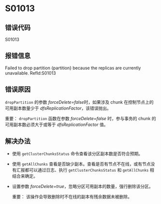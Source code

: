 # S01013

## 错误代码

S01013

## 报错信息

Failed to drop partition {partition} because the replicas are currently unavailable.
RefId:S01013

## 错误原因

`dropPartition` 的参数 *forceDelete=false*时，如果涉及 chunk
在控制节点上的可用副本数量少于 *dfsReplicationFactor*，该错误抛出。

重要： `dropPartition` 函数在参数
*forceDelete=false* 时，参与事务的 chunk 的可用副本数必须大于或等于 *dfsReplicationFactor*
值。

## 解决办法

* 使用 `getClusterChunksStatus` 命令查看该分区副本数是否符合预期。
* 使用 `getAllChunks` 查看是否缺少副本。查看是否有节点不在线，或有节点没有汇报都可以通过日志、执行
  `getClusterChunksStatus` 和 `getAllChunks`
  相结合来确定。
* 设置参数 *forceDelete=true*，忽略分区可用副本的数量，强行删除该分区。

  重要： 该操作会导致删除时不在线的副本有残余数据未被删除。

